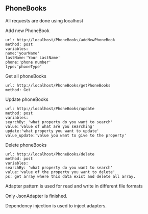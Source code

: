 ## PhoneBooks

All requests are done using localhost


Add new PhoneBook
```
url: http://localhost/PhoneBooks/addNewPhoneBook
method: post
variables:
name:'yourName'
lastName:'Your LastName'
phone:'phone number'
type:'phoneType'
```



Get all phoneBooks
```
url: http://localhost/PhoneBooks/getPhoneBooks
method: Get
```
Update phoneBooks
```
url: http://localhost/PhoneBooks/update
method: post
variables:
searchBy: 'what property do you want to search'
value:'value of what are you searching'
update:'what property you want to update'
value_update:'value you want to give to the property'
```
Delete phoneBooks
```
url: http://localhost/PhoneBooks/delete
method: post
variables:
searchBy: 'what property do you want to search'
value:'value of the property you want to delete'
ps: get array where this data exist and delete all array.
```
Adapter pattern is used for read and write in different file formats

Only JsonAdapter is finished.

Dependency injection is used to inject adapters.